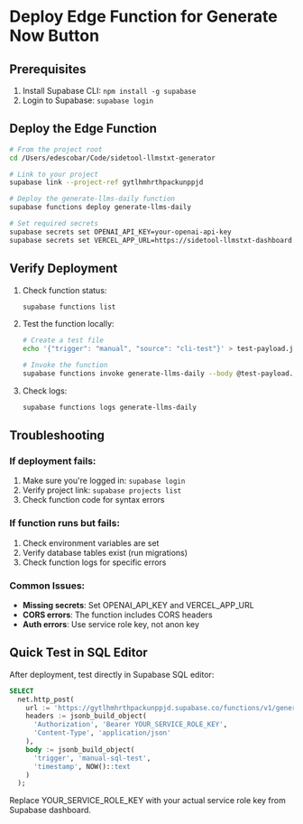# Deploy Edge Function for Generate Now Button

## Prerequisites
1. Install Supabase CLI: `npm install -g supabase`
2. Login to Supabase: `supabase login`

## Deploy the Edge Function

```bash
# From the project root
cd /Users/edescobar/Code/sidetool-llmstxt-generator

# Link to your project
supabase link --project-ref gytlhmhrthpackunppjd

# Deploy the generate-llms-daily function
supabase functions deploy generate-llms-daily

# Set required secrets
supabase secrets set OPENAI_API_KEY=your-openai-api-key
supabase secrets set VERCEL_APP_URL=https://sidetool-llmstxt-dashboard.vercel.app
```

## Verify Deployment

1. Check function status:
   ```bash
   supabase functions list
   ```

2. Test the function locally:
   ```bash
   # Create a test file
   echo '{"trigger": "manual", "source": "cli-test"}' > test-payload.json
   
   # Invoke the function
   supabase functions invoke generate-llms-daily --body @test-payload.json
   ```

3. Check logs:
   ```bash
   supabase functions logs generate-llms-daily
   ```

## Troubleshooting

### If deployment fails:
1. Make sure you're logged in: `supabase login`
2. Verify project link: `supabase projects list`
3. Check function code for syntax errors

### If function runs but fails:
1. Check environment variables are set
2. Verify database tables exist (run migrations)
3. Check function logs for specific errors

### Common Issues:
- **Missing secrets**: Set OPENAI_API_KEY and VERCEL_APP_URL
- **CORS errors**: The function includes CORS headers
- **Auth errors**: Use service role key, not anon key

## Quick Test in SQL Editor

After deployment, test directly in Supabase SQL editor:

```sql
SELECT
  net.http_post(
    url := 'https://gytlhmhrthpackunppjd.supabase.co/functions/v1/generate-llms-daily',
    headers := jsonb_build_object(
      'Authorization', 'Bearer YOUR_SERVICE_ROLE_KEY',
      'Content-Type', 'application/json'
    ),
    body := jsonb_build_object(
      'trigger', 'manual-sql-test',
      'timestamp', NOW()::text
    )
  );
```

Replace YOUR_SERVICE_ROLE_KEY with your actual service role key from Supabase dashboard.